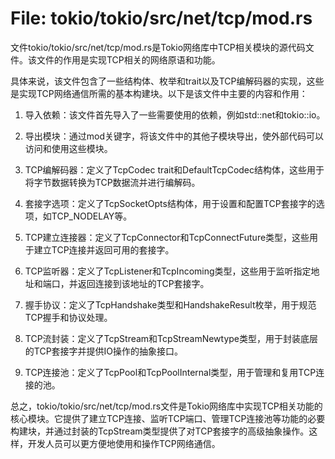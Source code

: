# File: tokio/tokio/src/net/tcp/mod.rs

文件tokio/tokio/src/net/tcp/mod.rs是Tokio网络库中TCP相关模块的源代码文件。该文件的作用是实现TCP相关的网络原语和功能。

具体来说，该文件包含了一些结构体、枚举和trait以及TCP编解码器的实现，这些是实现TCP网络通信所需的基本构建块。以下是该文件中主要的内容和作用：

1. 导入依赖：该文件首先导入了一些需要使用的依赖，例如std::net和tokio::io。

2. 导出模块：通过mod关键字，将该文件中的其他子模块导出，使外部代码可以访问和使用这些模块。

3. TCP编解码器：定义了TcpCodec trait和DefaultTcpCodec结构体，这些用于将字节数据转换为TCP数据流并进行编解码。

4. 套接字选项：定义了TcpSocketOpts结构体，用于设置和配置TCP套接字的选项，如TCP_NODELAY等。

5. TCP建立连接器：定义了TcpConnector和TcpConnectFuture类型，这些用于建立TCP连接并返回可用的套接字。

6. TCP监听器：定义了TcpListener和TcpIncoming类型，这些用于监听指定地址和端口，并返回连接到该地址的TCP套接字。

7. 握手协议：定义了TcpHandshake类型和HandshakeResult枚举，用于规范TCP握手和协议处理。

8. TCP流封装：定义了TcpStream和TcpStreamNewtype类型，用于封装底层的TCP套接字并提供IO操作的抽象接口。

9. TCP连接池：定义了TcpPool和TcpPoolInternal类型，用于管理和复用TCP连接的池。

总之，tokio/tokio/src/net/tcp/mod.rs文件是Tokio网络库中实现TCP相关功能的核心模块。它提供了建立TCP连接、监听TCP端口、管理TCP连接池等功能的必要构建块，并通过封装的TcpStream类型提供了对TCP套接字的高级抽象操作。这样，开发人员可以更方便地使用和操作TCP网络通信。

